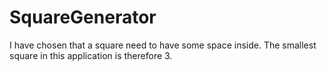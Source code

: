 # SquareGenerator

I have chosen that a square need to have some space inside. The smallest square in this application is therefore 3. 
